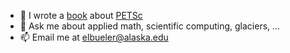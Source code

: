 
- 📖 I wrote a [book](https://my.siam.org/Store/Product/viewproduct/?ProductId=32850137) about [PETSc](https://my.siam.org/Store/Product/viewproduct/?ProductId=32850137)
- 💬 Ask me about applied math, scientific computing, glaciers, ...
- 📫 Email me at [elbueler@alaska.edu](mailto:elbueler@alaska.edu)

